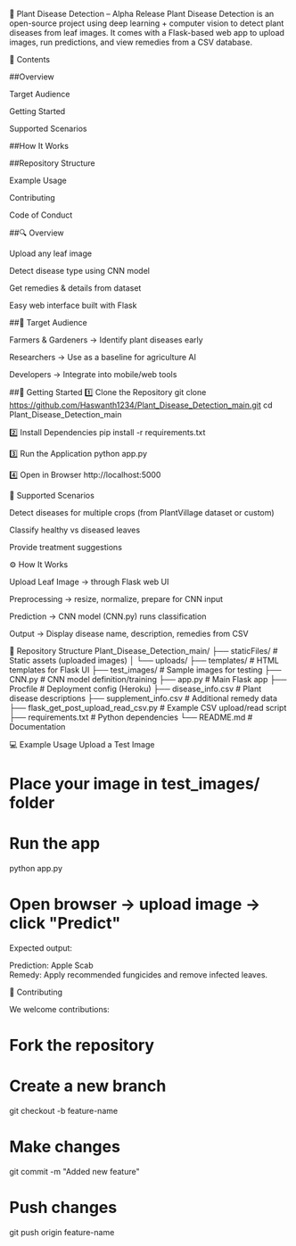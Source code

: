 🌱 Plant Disease Detection – Alpha Release
Plant Disease Detection is an open-source project using deep learning + computer vision to detect plant diseases from leaf images.
It comes with a Flask-based web app to upload images, run predictions, and view remedies from a CSV database.

📜 Contents

##Overview

Target Audience

Getting Started

Supported Scenarios

##How It Works

##Repository Structure

Example Usage

Contributing

Code of Conduct

##🔍 Overview

Upload any leaf image

Detect disease type using CNN model

Get remedies & details from dataset

Easy web interface built with Flask

##🎯 Target Audience

Farmers & Gardeners → Identify plant diseases early

Researchers → Use as a baseline for agriculture AI

Developers → Integrate into mobile/web tools

##🚀 Getting Started
1️⃣ Clone the Repository
git clone https://github.com/Haswanth1234/Plant_Disease_Detection_main.git
cd Plant_Disease_Detection_main

2️⃣ Install Dependencies
pip install -r requirements.txt

3️⃣ Run the Application
python app.py

4️⃣ Open in Browser
http://localhost:5000

🌿 Supported Scenarios

Detect diseases for multiple crops (from PlantVillage dataset or custom)

Classify healthy vs diseased leaves

Provide treatment suggestions

⚙ How It Works

Upload Leaf Image → through Flask web UI

Preprocessing → resize, normalize, prepare for CNN input

Prediction → CNN model (CNN.py) runs classification

Output → Display disease name, description, remedies from CSV

📂 Repository Structure
Plant_Disease_Detection_main/
├── staticFiles/                     # Static assets (uploaded images)
│   └── uploads/
├── templates/                       # HTML templates for Flask UI
├── test_images/                      # Sample images for testing
├── CNN.py                            # CNN model definition/training
├── app.py                            # Main Flask app
├── Procfile                          # Deployment config (Heroku)
├── disease_info.csv                  # Plant disease descriptions
├── supplement_info.csv               # Additional remedy data
├── flask_get_post_upload_read_csv.py # Example CSV upload/read script
├── requirements.txt                  # Python dependencies
└── README.md                         # Documentation

💻 Example Usage
Upload a Test Image
# Place your image in test_images/ folder
# Run the app
python app.py
# Open browser → upload image → click "Predict"


Expected output:

Prediction: Apple Scab  
Remedy: Apply recommended fungicides and remove infected leaves.

🤝 Contributing

We welcome contributions:

# Fork the repository
# Create a new branch
git checkout -b feature-name

# Make changes
git commit -m "Added new feature"

# Push changes
git push origin feature-name
